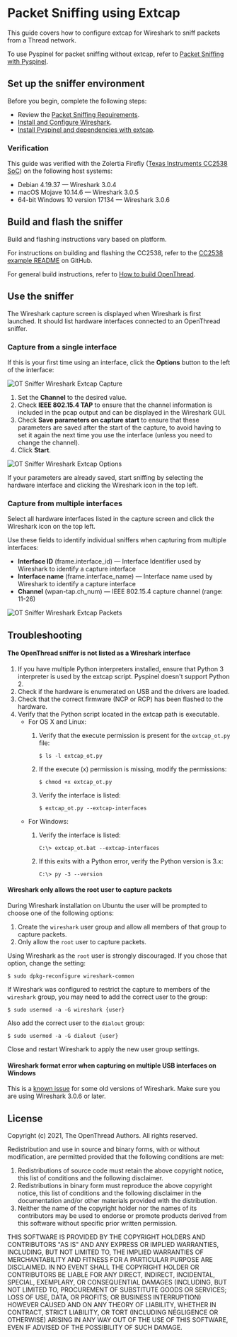 # Packet Sniffing using Extcap

This guide covers how to configure extcap for Wireshark to sniff packets from a
Thread network.

To use Pyspinel for packet sniffing without extcap, refer to [Packet Sniffing with
Pyspinel](../pyspinel/sniffer.md).

## Set up the sniffer environment

Before you begin, complete the following steps:

*   Review the [Packet Sniffing Requirements](requirements.md).
*   [Install and Configure Wireshark](wireshark.md).
*   [Install Pyspinel and dependencies with extcap](install-pyspinel.md).

### Verification

This guide was verified with the Zolertia Firefly ([Texas Instruments CC2538
SoC](https://openthread.io/vendors/texas-instruments#cc2538)) on the following host systems:

*   Debian 4.19.37 — Wireshark 3.0.4
*   macOS Mojave 10.14.6 — Wireshark 3.0.5
*   64-bit Windows 10 version 17134 — Wireshark 3.0.6

## Build and flash the sniffer

Build and flashing instructions vary based on platform.

For instructions on building and flashing the CC2538, refer to the [CC2538 example
README](https://github.com/openthread/openthread/tree/master/examples/platforms/cc2538/README.md) on GitHub.

For general build instructions, refer to [How to build OpenThread](../build/index.md).

## Use the sniffer

The Wireshark capture screen is displayed when Wireshark is first launched. It
should list hardware interfaces connected to an OpenThread sniffer.

### Capture from a single interface

If this is your first time using an interface, click the **Options** button
to the left of the interface:

<img src="../images/ot-sniffer-extcap-capture.png"
     border="0" alt="OT Sniffer Wireshark Extcap Capture" class="screenshot"/>

1.  Set the **Channel** to the desired value.
1.  Check **IEEE 802.15.4 TAP** to ensure that the channel information is
    included in the pcap output and can be displayed in the Wireshark GUI.
1.  Check **Save parameters on capture start** to ensure that these
    parameters are saved after the start of the capture, to avoid having to
    set it again the next time you use the interface (unless you need to
    change the channel).
1.  Click **Start**.

<img src="../images/ot-sniffer-extcap-options.png"
     border="0" alt="OT Sniffer Wireshark Extcap Options" class="screenshot"/>

If your parameters are already saved, start sniffing by selecting the hardware
interface and clicking the Wireshark icon in the top left.

### Capture from multiple interfaces

Select all hardware interfaces listed in the capture screen and click the
Wireshark icon on the top left.

Use these fields to identify individual sniffers when capturing from multiple
interfaces:

*   **Interface ID** (frame.interface_id) — Interface Identifier used by Wireshark
    to identify a capture interface
*   **Interface name** (frame.interface_name) — Interface name used by
    Wireshark to identify a capture interface
*   **Channel** (wpan-tap.ch_num) — IEEE 802.15.4 capture channel (range: 11-26)

<img src="../images/ot-sniffer-extcap-packets.png"
     border="0" alt="OT Sniffer Wireshark Extcap Packets" class="screenshot"/>

## Troubleshooting

#### The OpenThread sniffer is not listed as a Wireshark interface

1.  If you have multiple Python interpreters installed, ensure that Python 3
    interpreter is used by the extcap script. Pyspinel doesn't support Python 2.
1.  Check if the hardware is enumerated on USB and the drivers are loaded.
1.  Check that the correct firmware (NCP or RCP) has been flashed to the
    hardware.
1.  Verify that the Python script located in the extcap path is executable.
    *   For OS X and Linux:
        1.  Verify that the execute permission is present for the `extcap_ot.py`
            file:

                $ ls -l extcap_ot.py

        1.  If the execute (x) permission is missing, modify the permissions:

                $ chmod +x extcap_ot.py

        1.  Verify the interface is listed:

                $ extcap_ot.py --extcap-interfaces

    *   For Windows:
        1.  Verify the interface is listed:

                C:\> extcap_ot.bat --extcap-interfaces

        1.  If this exits with a Python error, verify the Python version is 3.x:

                C:\> py -3 --version

#### Wireshark only allows the root user to capture packets

During Wireshark installation on Ubuntu the user will be prompted to choose one
of the following options:

1.  Create the `wireshark` user group and allow all members of that group to
    capture packets.
1.  Only allow the `root` user to capture packets.

Using Wireshark as the `root` user is strongly discouraged. If you chose
that option, change the setting:

```
$ sudo dpkg-reconfigure wireshark-common
```

If Wireshark was configured to restrict the capture to members of the
`wireshark` group, you may need to add the correct user to the group:

```
$ sudo usermod -a -G wireshark {user}
```

Also add the correct user to the `dialout` group:

```
$ sudo usermod -a -G dialout {user}
```

Close and restart Wireshark to apply the new user group settings.

#### Wireshark format error when capturing on multiple USB interfaces on Windows

This is a [known issue](https://bugs.wireshark.org/bugzilla/show_bug.cgi?id=13653)
for some old versions of Wireshark. Make sure you are using Wireshark 3.0.6 or
later.

## License

Copyright (c) 2021, The OpenThread Authors.
All rights reserved.

Redistribution and use in source and binary forms, with or without
modification, are permitted provided that the following conditions are met:
1. Redistributions of source code must retain the above copyright
   notice, this list of conditions and the following disclaimer.
2. Redistributions in binary form must reproduce the above copyright
   notice, this list of conditions and the following disclaimer in the
   documentation and/or other materials provided with the distribution.
3. Neither the name of the copyright holder nor the
   names of its contributors may be used to endorse or promote products
   derived from this software without specific prior written permission.

THIS SOFTWARE IS PROVIDED BY THE COPYRIGHT HOLDERS AND CONTRIBUTORS "AS IS"
AND ANY EXPRESS OR IMPLIED WARRANTIES, INCLUDING, BUT NOT LIMITED TO, THE
IMPLIED WARRANTIES OF MERCHANTABILITY AND FITNESS FOR A PARTICULAR PURPOSE
ARE DISCLAIMED. IN NO EVENT SHALL THE COPYRIGHT HOLDER OR CONTRIBUTORS BE
LIABLE FOR ANY DIRECT, INDIRECT, INCIDENTAL, SPECIAL, EXEMPLARY, OR
CONSEQUENTIAL DAMAGES (INCLUDING, BUT NOT LIMITED TO, PROCUREMENT OF
SUBSTITUTE GOODS OR SERVICES; LOSS OF USE, DATA, OR PROFITS; OR BUSINESS
INTERRUPTION) HOWEVER CAUSED AND ON ANY THEORY OF LIABILITY, WHETHER IN
CONTRACT, STRICT LIABILITY, OR TORT (INCLUDING NEGLIGENCE OR OTHERWISE)
ARISING IN ANY WAY OUT OF THE USE OF THIS SOFTWARE, EVEN IF ADVISED OF THE
POSSIBILITY OF SUCH DAMAGE.
